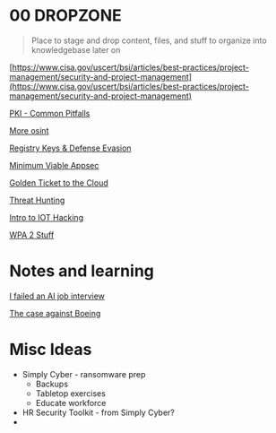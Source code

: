 # 00 DROPZONE

> Place to stage and drop content, files, and stuff to organize into knowledgebase later on
> 

[https://www.cisa.gov/uscert/bsi/articles/best-practices/project-management/security-and-project-management](https://www.cisa.gov/uscert/bsi/articles/best-practices/project-management/security-and-project-management) 

[PKI - Common Pitfalls](00%20DROPZONE/PKI%20-%20Common%20Pitfalls.md)

[More osint](00%20DROPZONE/More%20osint.md)

[Registry Keys & Defense Evasion](00%20DROPZONE/Registry%20Keys%20&%20Defense%20Evasion%20a073d3e4287f43fcac2ed0388d1764ae.md)

[Minimum Viable Appsec](00%20DROPZONE/Minimum%20Viable%20Appsec.md)

[Golden Ticket to the Cloud](00%20DROPZONE/Golden%20Ticket%20to%20the%20Cloud.md)

[Threat Hunting](00%20DROPZONE/Threat%20Hunting.md)

[Intro to IOT Hacking](00%20DROPZONE/Intro%20to%20IOT%20Hacking.md)

[WPA 2 Stuff](00%20DROPZONE/WPA%202%20Stuff.md)

# Notes and learning

[I failed an AI job interview](00%20DROPZONE/I%20failed%20an%20AI%20job%20interview.md)

[The case against Boeing](00%20DROPZONE/The%20case%20against%20Boeing.md)

# Misc Ideas

- Simply Cyber - ransomware prep
    - Backups
    - Tabletop exercises
    - Educate workforce
- HR Security Toolkit - from Simply Cyber?
-